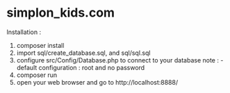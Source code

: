# simplon_kids.com

Installation :

1. composer install
2. import sql/create_database.sql, and sql/sql.sql
3. configure src/Config/Database.php to connect to your database
   note : - default configuration : root and no password
4. composer run
5. open your web browser and go to http://localhost:8888/
